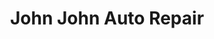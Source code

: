 ---
title: "John John Auto Repair"
url: /santa-rosa-beach/john-john-auto-repair/
shop: Autowerkstatt
---